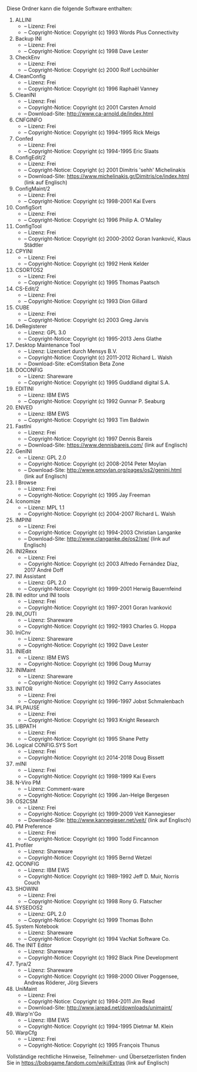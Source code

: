 ﻿Diese Ordner kann die folgende Software enthalten:

1. ALLINI
   - – Lizenz: Frei
   - – Copyright-Notice: Copyright (c) 1993 Words Plus Connectivity
2. Backup INI
   - – Lizenz: Frei
   - – Copyright-Notice: Copyright (c) 1998 Dave Lester
3. CheckEnv
   - – Lizenz: Frei
   - – Copyright-Notice: Copyright (c) 2000 Rolf Lochbühler
4. CleanConfig
   - – Lizenz: Frei
   - – Copyright-Notice: Copyright (c) 1996 Raphaël Vanney
5. CleanINI
   - – Lizenz: Frei
   - – Copyright-Notice: Copyright (c) 2001 Carsten Arnold
   - – Download-Site: http://www.ca-arnold.de/index.html
6. CNFGINFO
   - – Lizenz: Frei
   - – Copyright-Notice: Copyright (c) 1994-1995 Rick Meigs
7. Confed
   - – Lizenz: Frei
   - – Copyright-Notice: Copyright (c) 1994-1995 Eric Slaats
8. ConfigEdit/2
   - – Lizenz: Frei
   - – Copyright-Notice: Copyright (c) 2001 Dimitris 'sehh' Michelinakis
   - – Download-Site: https://www.michelinakis.gr/Dimitris/ce/index.html (link auf Englisch)
9. ConfigMaint/2
   - – Lizenz: Frei
   - – Copyright-Notice: Copyright (c) 1998-2001 Kai Evers
10. ConfigSort
    - – Lizenz: Frei
    - – Copyright-Notice: Copyright (c) 1996 Philip A. O'Malley
11. ConfigTool
    - – Lizenz: Frei
    - – Copyright-Notice: Copyright (c) 2000-2002 Goran Ivanković, Klaus Städtler
12. CPYINI
    - – Lizenz: Frei
    - – Copyright-Notice: Copyright (c) 1992 Henk Kelder
13. CSORTOS2
    - – Lizenz: Frei
    - – Copyright-Notice: Copyright (c) 1995 Thomas Paatsch
14. CS-Edit/2
    - – Lizenz: Frei
    - – Copyright-Notice: Copyright (c) 1993 Dion Gillard
15. CUBE
    - – Lizenz: Frei
    - – Copyright-Notice: Copyright (c) 2003 Greg Jarvis
16. DeRegisterer
    - – Lizenz: GPL 3.0
    - – Copyright-Notice: Copyright (c) 1995-2013 Jens Glathe
17. Desktop Maintenance Tool
    - – Lizenz: Lizenziert durch Mensys B.V.
    - – Copyright-Notice: Copyright (c) 2011-2012 Richard L. Walsh
    - – Download-Site: eComStation Beta Zone
18. DOCONFIG
    - – Lizenz: Shareware
    - – Copyright-Notice: Copyright (c) 1995 Guddland digital S.A.
19. EDITINI
    - – Lizenz: IBM EWS
    - – Copyright-Notice: Copyright (c) 1992 Gunnar P. Seaburg
20. ENVED
    - – Lizenz: IBM EWS
    - – Copyright-Notice: Copyright (c) 1993 Tim Baldwin
21. FastIni
    - – Lizenz: Frei
    - – Copyright-Notice: Copyright (c) 1997 Dennis Bareis
    - – Download-Site: https://www.dennisbareis.com/ (link auf Englisch)
22. GenINI
    - – Lizenz: GPL 2.0
    - – Copyright-Notice: Copyright (c) 2008-2014 Peter Moylan
    - – Download-Site: http://www.pmoylan.org/pages/os2/genini.html (link auf Englisch)
23. I Browse
    - – Lizenz: Frei
    - – Copyright-Notice: Copyright (c) 1995 Jay Freeman
24. Iconomize
    - – Lizenz: MPL 1.1
    - – Copyright-Notice: Copyright (c) 2004-2007 Richard L. Walsh
25. IMPINI
    - – Lizenz: Frei
    - – Copyright-Notice: Copyright (c) 1994-2003 Christian Langanke
    - – Download-Site: http://www.clanganke.de/os2/sw/ (link auf Englisch)
26. INI2Rexx
    - – Lizenz: Frei
    - – Copyright-Notice: Copyright (c) 2003 Alfredo Fernández Díaz, 2017 André Doff
27. INI Assistant
    - – Lizenz: GPL 2.0
    - – Copyright-Notice: Copyright (c) 1999-2001 Herwig Bauernfeind
28. INI editor und INI tools
    - – Lizenz: Frei
    - – Copyright-Notice: Copyright (c) 1997-2001 Goran Ivanković
29. INI_OUTI
    - – Lizenz: Shareware
    - – Copyright-Notice: Copyright (c) 1992-1993 Charles G. Hoppa
30. IniCnv
    - – Lizenz: Shareware
    - – Copyright-Notice: Copyright (c) 1992 Dave Lester
31. INIEdit
    - – Lizenz: IBM EWS
    - – Copyright-Notice: Copyright (c) 1996 Doug Murray
32. INIMaint
    - – Lizenz: Shareware
    - – Copyright-Notice: Copyright (c) 1992 Carry Associates
33. INITOR
    - – Lizenz: Frei
    - – Copyright-Notice: Copyright (c) 1996-1997 Jobst Schmalenbach
34. IPLPAUSE
    - – Lizenz: Frei
    - – Copyright-Notice: Copyright (c) 1993 Knight Research
35. LIBPATH
    - – Lizenz: Frei
    - – Copyright-Notice: Copyright (c) 1995 Shane Petty
36. Logical CONFIG.SYS Sort
    - – Lizenz: Frei
    - – Copyright-Notice: Copyright (c) 2014-2018 Doug Bissett
37. mINI
    - – Lizenz: Frei
    - – Copyright-Notice: Copyright (c) 1998-1999 Kai Evers
38. N-Viro PM
    - – Lizenz: Comment-ware
    - – Copyright-Notice: Copyright (c) 1996 Jan-Helge Bergesen
39. OS2CSM
    - – Lizenz: Frei
    - – Copyright-Notice: Copyright (c) 1999-2009 Veit Kannegieser
    - – Download-Site: http://www.kannegieser.net/veit/ (link auf Englisch)
40. PM Preference
    - – Lizenz: Frei
    - – Copyright-Notice: Copyright (c) 1990 Todd Fincannon
41. Profiler
    - – Lizenz: Shareware
    - – Copyright-Notice: Copyright (c) 1995 Bernd Wetzel
42. QCONFIG
    - – Lizenz: IBM EWS
    - – Copyright-Notice: Copyright (c) 1989-1992 Jeff D. Muir, Norris Couch
43. SHOWINI
    - – Lizenz: Frei
    - – Copyright-Notice: Copyright (c) 1998 Rony G. Flatscher
44. SYSEDOS2
    - – Lizenz: GPL 2.0
    - – Copyright-Notice: Copyright (c) 1999 Thomas Bohn
45. System Notebook
    - – Lizenz: Shareware
    - – Copyright-Notice: Copyright (c) 1994 VacNat Software Co.
46. The INIT Editor
    - – Lizenz: Shareware
    - – Copyright-Notice: Copyright (c) 1992 Black Pine Development
47. Tyra/2
    - – Lizenz: Shareware
    - – Copyright-Notice: Copyright (c) 1998-2000 Oliver Poggensee, Andreas Röderer, Jörg Sievers
48. UniMaint
    - – Lizenz: Frei
    - – Copyright-Notice: Copyright (c) 1994-2011 Jim Read
    - – Download-Site: http://www.jaread.net/downloads/unimaint/
49. Warp'n'Go
    - – Lizenz: IBM EWS
    - – Copyright-Notice: Copyright (c) 1994-1995 Dietmar M. Klein
50. WarpCfg
    - – Lizenz: Frei
    - – Copyright-Notice: Copyright (c) 1995 François Thunus

Vollständige rechtliche Hinweise, Teilnehmer- und Übersetzerlisten finden Sie in https://bobsgame.fandom.com/wiki/Extras (link auf Englisch)